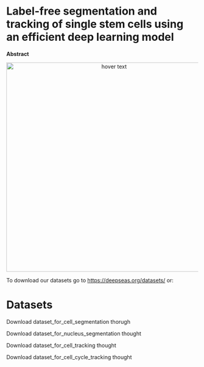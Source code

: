 # **Label-free segmentation and tracking of single stem cells using an efficient deep learning model**

**Abstract**


<p align="center">
  <img src="docs/Fig1.png" width="550" title="hover text">
</p>


To download our datasets go to https://deepseas.org/datasets/ or:

# **Datasets**

Download dataset_for_cell_segmentation thorugh

Download dataset_for_nucleus_segmentation thought

Download dataset_for_cell_tracking thought

Download dataset_for_cell_cycle_tracking thought
